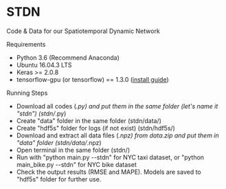 # STDN


Code & Data for our Spatiotemporal Dynamic Network



Requirements

  - Python 3.6 (Recommend Anaconda)
  - Ubuntu 16.04.3 LTS
  - Keras >= 2.0.8
  - tensorflow-gpu (or tensorflow) == 1.3.0 ([install guide](https://www.tensorflow.org/versions/r1.0/install/install_linux))


Running Steps
  - Download all codes (*.py) and put them in the same folder (let's name it "stdn") (stdn/*.py)
  - Create "data" folder in the same folder (stdn/data/)
  - Create "hdf5s" folder for logs (if not exist) (stdn/hdf5s/)
  - Download and extract all data files (*.npz) from data.zip and put them in "data" folder (stdn/data/*.npz)
  - Open terminal in the same folder (stdn/)
  - Run with "python main.py --stdn" for NYC taxi dataset, or "python main_bike.py --stdn" for NYC bike dataset
  - Check the output results (RMSE and MAPE). Models are saved to "hdf5s" folder for further use.
